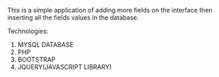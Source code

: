 This is a simple application of adding more fields on the interface then
inserting all the fields values in the database.

Technologies:
1. MYSQL DATABASE
2. PHP
3. BOOTSTRAP
4. JQUERY(JAVASCRIPT LIBRARY)